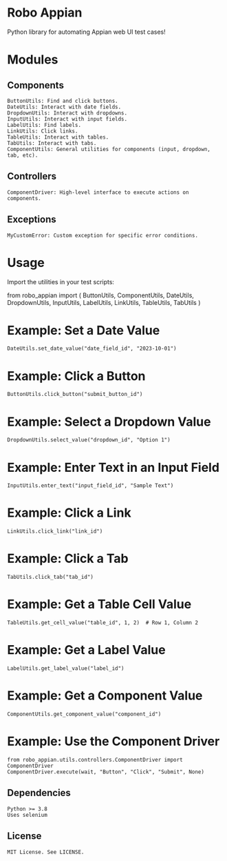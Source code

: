 # Robo Appian

Python library for automating Appian web UI test cases!

# Modules
## Components

    ButtonUtils: Find and click buttons.
    DateUtils: Interact with date fields.
    DropdownUtils: Interact with dropdowns.
    InputUtils: Interact with input fields.
    LabelUtils: Find labels.
    LinkUtils: Click links.
    TableUtils: Interact with tables.
    TabUtils: Interact with tabs.
    ComponentUtils: General utilities for components (input, dropdown, tab, etc).

## Controllers

    ComponentDriver: High-level interface to execute actions on components.

## Exceptions

    MyCustomError: Custom exception for specific error conditions.

# Usage

Import the utilities in your test scripts:

from robo_appian import (
    ButtonUtils, ComponentUtils, DateUtils, DropdownUtils, InputUtils,
    LabelUtils, LinkUtils, TableUtils, TabUtils
)

# Example: Set a Date Value
    DateUtils.set_date_value("date_field_id", "2023-10-01")
    
# Example: Click a Button
    ButtonUtils.click_button("submit_button_id")

# Example: Select a Dropdown Value
    DropdownUtils.select_value("dropdown_id", "Option 1")

# Example: Enter Text in an Input Field
    InputUtils.enter_text("input_field_id", "Sample Text")

# Example: Click a Link
    LinkUtils.click_link("link_id")

# Example: Click a Tab
    TabUtils.click_tab("tab_id")

# Example: Get a Table Cell Value
    TableUtils.get_cell_value("table_id", 1, 2)  # Row 1, Column 2

# Example: Get a Label Value
    LabelUtils.get_label_value("label_id")

# Example: Get a Component Value
    ComponentUtils.get_component_value("component_id")

# Example: Use the Component Driver
    from robo_appian.utils.controllers.ComponentDriver import ComponentDriver
    ComponentDriver.execute(wait, "Button", "Click", "Submit", None)

## Dependencies

    Python >= 3.8
    Uses selenium

## License

    MIT License. See LICENSE.